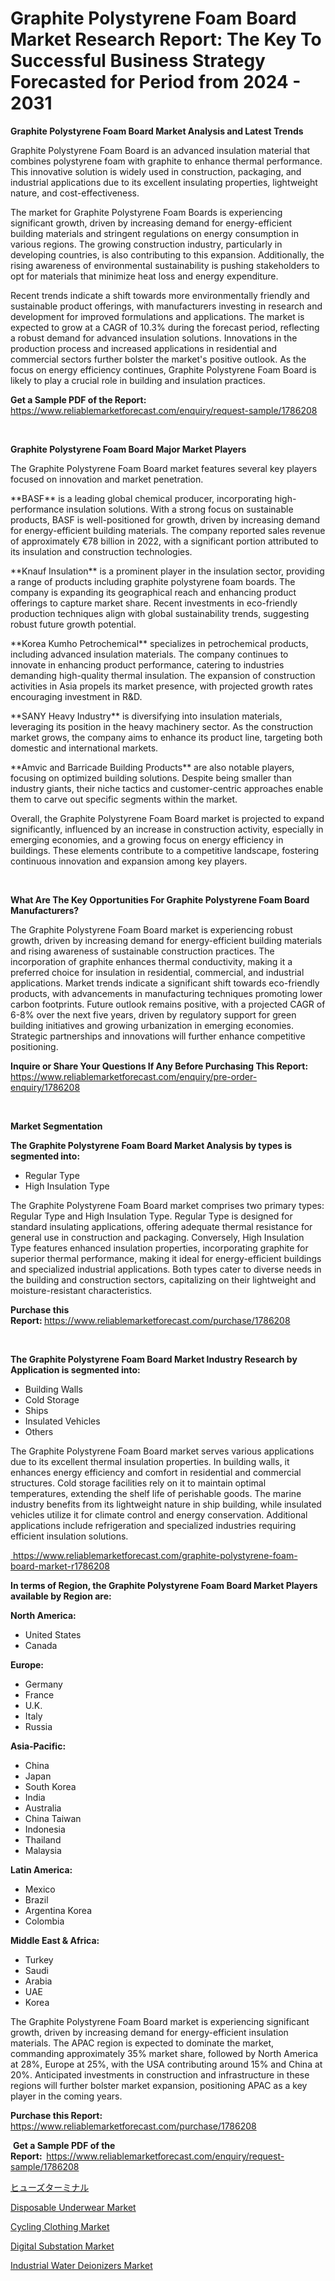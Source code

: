 <p><h1>Graphite Polystyrene Foam Board Market Research Report: The Key To Successful Business Strategy Forecasted for Period from 2024 - 2031</h1></p><p><strong>Graphite Polystyrene Foam Board Market Analysis and Latest Trends</strong></p>
<p><p>Graphite Polystyrene Foam Board is an advanced insulation material that combines polystyrene foam with graphite to enhance thermal performance. This innovative solution is widely used in construction, packaging, and industrial applications due to its excellent insulating properties, lightweight nature, and cost-effectiveness.</p><p>The market for Graphite Polystyrene Foam Boards is experiencing significant growth, driven by increasing demand for energy-efficient building materials and stringent regulations on energy consumption in various regions. The growing construction industry, particularly in developing countries, is also contributing to this expansion. Additionally, the rising awareness of environmental sustainability is pushing stakeholders to opt for materials that minimize heat loss and energy expenditure. </p><p>Recent trends indicate a shift towards more environmentally friendly and sustainable product offerings, with manufacturers investing in research and development for improved formulations and applications. The market is expected to grow at a CAGR of 10.3% during the forecast period, reflecting a robust demand for advanced insulation solutions. Innovations in the production process and increased applications in residential and commercial sectors further bolster the market's positive outlook. As the focus on energy efficiency continues, Graphite Polystyrene Foam Board is likely to play a crucial role in building and insulation practices.</p></p>
<p><strong>Get a Sample PDF of the Report:&nbsp;</strong> <a href="https://www.reliablemarketforecast.com/enquiry/request-sample/1786208?utm_campaign=1082&utm_medium=2&utm_source=Github&utm_content=ia&utm_term=19122024&utm_id=graphite-polystyrene-foam-board">https://www.reliablemarketforecast.com/enquiry/request-sample/1786208</a></p>
<p>&nbsp;</p>
<p><strong>Graphite Polystyrene Foam Board Major Market Players</strong></p>
<p><p>The Graphite Polystyrene Foam Board market features several key players focused on innovation and market penetration. </p><p>**BASF** is a leading global chemical producer, incorporating high-performance insulation solutions. With a strong focus on sustainable products, BASF is well-positioned for growth, driven by increasing demand for energy-efficient building materials. The company reported sales revenue of approximately €78 billion in 2022, with a significant portion attributed to its insulation and construction technologies.</p><p>**Knauf Insulation** is a prominent player in the insulation sector, providing a range of products including graphite polystyrene foam boards. The company is expanding its geographical reach and enhancing product offerings to capture market share. Recent investments in eco-friendly production techniques align with global sustainability trends, suggesting robust future growth potential.</p><p>**Korea Kumho Petrochemical** specializes in petrochemical products, including advanced insulation materials. The company continues to innovate in enhancing product performance, catering to industries demanding high-quality thermal insulation. The expansion of construction activities in Asia propels its market presence, with projected growth rates encouraging investment in R&D.</p><p>**SANY Heavy Industry** is diversifying into insulation materials, leveraging its position in the heavy machinery sector. As the construction market grows, the company aims to enhance its product line, targeting both domestic and international markets.</p><p>**Amvic and Barricade Building Products** are also notable players, focusing on optimized building solutions. Despite being smaller than industry giants, their niche tactics and customer-centric approaches enable them to carve out specific segments within the market.</p><p>Overall, the Graphite Polystyrene Foam Board market is projected to expand significantly, influenced by an increase in construction activity, especially in emerging economies, and a growing focus on energy efficiency in buildings. These elements contribute to a competitive landscape, fostering continuous innovation and expansion among key players.</p></p>
<p>&nbsp;</p>
<p><strong>What Are The Key Opportunities For Graphite Polystyrene Foam Board Manufacturers?</strong></p>
<p><p>The Graphite Polystyrene Foam Board market is experiencing robust growth, driven by increasing demand for energy-efficient building materials and rising awareness of sustainable construction practices. The incorporation of graphite enhances thermal conductivity, making it a preferred choice for insulation in residential, commercial, and industrial applications. Market trends indicate a significant shift towards eco-friendly products, with advancements in manufacturing techniques promoting lower carbon footprints. Future outlook remains positive, with a projected CAGR of 6-8% over the next five years, driven by regulatory support for green building initiatives and growing urbanization in emerging economies. Strategic partnerships and innovations will further enhance competitive positioning.</p></p>
<p><strong>Inquire or Share Your Questions If Any Before Purchasing This Report:</strong> <a href="https://www.reliablemarketforecast.com/enquiry/pre-order-enquiry/1786208?utm_campaign=1082&utm_medium=2&utm_source=Github&utm_content=ia&utm_term=19122024&utm_id=graphite-polystyrene-foam-board">https://www.reliablemarketforecast.com/enquiry/pre-order-enquiry/1786208</a></p>
<p>&nbsp;</p>
<p><strong>Market Segmentation</strong></p>
<p><strong>The Graphite Polystyrene Foam Board Market Analysis by types is segmented into:</strong></p>
<p><ul><li>Regular Type</li><li>High Insulation Type</li></ul></p>
<p><p>The Graphite Polystyrene Foam Board market comprises two primary types: Regular Type and High Insulation Type. Regular Type is designed for standard insulating applications, offering adequate thermal resistance for general use in construction and packaging. Conversely, High Insulation Type features enhanced insulation properties, incorporating graphite for superior thermal performance, making it ideal for energy-efficient buildings and specialized industrial applications. Both types cater to diverse needs in the building and construction sectors, capitalizing on their lightweight and moisture-resistant characteristics.</p></p>
<p><strong>Purchase this Report:&nbsp;</strong><a href="https://www.reliablemarketforecast.com/purchase/1786208?utm_campaign=1082&utm_medium=2&utm_source=Github&utm_content=ia&utm_term=19122024&utm_id=graphite-polystyrene-foam-board">https://www.reliablemarketforecast.com/purchase/1786208</a></p>
<p>&nbsp;</p>
<p><strong>The Graphite Polystyrene Foam Board Market Industry Research by Application is segmented into:</strong></p>
<p><ul><li>Building Walls</li><li>Cold Storage</li><li>Ships</li><li>Insulated Vehicles</li><li>Others</li></ul></p>
<p><p>The Graphite Polystyrene Foam Board market serves various applications due to its excellent thermal insulation properties. In building walls, it enhances energy efficiency and comfort in residential and commercial structures. Cold storage facilities rely on it to maintain optimal temperatures, extending the shelf life of perishable goods. The marine industry benefits from its lightweight nature in ship building, while insulated vehicles utilize it for climate control and energy conservation. Additional applications include refrigeration and specialized industries requiring efficient insulation solutions.</p></p>
<p><a href="https://www.reliablemarketforecast.com/graphite-polystyrene-foam-board-market-r1786208?utm_campaign=1082&utm_medium=2&utm_source=Github&utm_content=ia&utm_term=19122024&utm_id=graphite-polystyrene-foam-board">&nbsp;https://www.reliablemarketforecast.com/graphite-polystyrene-foam-board-market-r1786208</a></p>
<p><strong>In terms of Region, the Graphite Polystyrene Foam Board Market Players available by Region are:</strong></p>
<p>
    <p> <strong> North America: </strong>
        <ul>
            <li>United States</li>
            <li>Canada</li>
        </ul>
        </p> 
    <p> <strong> Europe: </strong>
        <ul>
            <li>Germany</li>
            <li>France</li>
            <li>U.K.</li>
            <li>Italy</li>
            <li>Russia</li>
        </ul>
        </p> 
    <p> <strong> Asia-Pacific: </strong>
        <ul>
            <li>China</li>
            <li>Japan</li>
            <li>South Korea</li>
            <li>India</li>
            <li>Australia</li>
            <li>China Taiwan</li>
            <li>Indonesia</li>
            <li>Thailand</li>
            <li>Malaysia</li>
        </ul>
        </p> 
    <p> <strong> Latin America: </strong>
        <ul>
            <li>Mexico</li>
            <li>Brazil</li>
            <li>Argentina Korea</li>
            <li>Colombia</li>
        </ul>
        </p> 
    <p> <strong> Middle East & Africa: </strong>
        <ul>
            <li>Turkey</li>
            <li>Saudi</li>
            <li>Arabia</li>
            <li>UAE</li>
            <li>Korea</li>
        </ul>
    </p>
    </p>
<p><p>The Graphite Polystyrene Foam Board market is experiencing significant growth, driven by increasing demand for energy-efficient insulation materials. The APAC region is expected to dominate the market, commanding approximately 35% market share, followed by North America at 28%, Europe at 25%, with the USA contributing around 15% and China at 20%. Anticipated investments in construction and infrastructure in these regions will further bolster market expansion, positioning APAC as a key player in the coming years.</p></p>
<p><strong>Purchase this Report: </strong><a href="https://www.reliablemarketforecast.com/purchase/1786208?utm_campaign=1082&utm_medium=2&utm_source=Github&utm_content=ia&utm_term=19122024&utm_id=graphite-polystyrene-foam-board">https://www.reliablemarketforecast.com/purchase/1786208</a></p>
<p>&nbsp;<strong>Get a Sample PDF of the Report:&nbsp;&nbsp;</strong><a href="https://www.reliablemarketforecast.com/enquiry/request-sample/1786208?utm_campaign=1082&utm_medium=2&utm_source=Github&utm_content=ia&utm_term=19122024&utm_id=graphite-polystyrene-foam-board">https://www.reliablemarketforecast.com/enquiry/request-sample/1786208</a></p>
<p><strong></strong></p>
<p><p><a href="https://github.com/lababdou/Market-Research-Report-List-6/blob/main/208886328329.md?utm_campaign=1082&utm_medium=2&utm_source=Github&utm_content=ia&utm_term=19122024&utm_id=graphite-polystyrene-foam-board">ヒューズターミナル</a></p><p><a href="https://www.linkedin.com/pulse/report-global-disposable-underwear-size-valuation-current-cagr-8wtkf?utm_campaign=1082&utm_medium=2&utm_source=Github&utm_content=ia&utm_term=19122024&utm_id=graphite-polystyrene-foam-board">Disposable Underwear Market</a></p><p><a href="https://www.linkedin.com/pulse/cycling-clothing-market-size-value-report-growth-potential-114-gmscf?utm_campaign=1082&utm_medium=2&utm_source=Github&utm_content=ia&utm_term=19122024&utm_id=graphite-polystyrene-foam-board">Cycling Clothing Market</a></p><p><a href="https://www.linkedin.com/pulse/future-digital-substation-market-key-growth-drivers-forecasted-imldf?utm_campaign=1082&utm_medium=2&utm_source=Github&utm_content=ia&utm_term=19122024&utm_id=graphite-polystyrene-foam-board">Digital Substation Market</a></p><p><a href="https://github.com/NorbertYates/Market-Research-Report-List-7/blob/main/industrial-water-deionizers-market.md?utm_campaign=1082&utm_medium=2&utm_source=Github&utm_content=ia&utm_term=19122024&utm_id=graphite-polystyrene-foam-board">Industrial Water Deionizers Market</a></p></p>